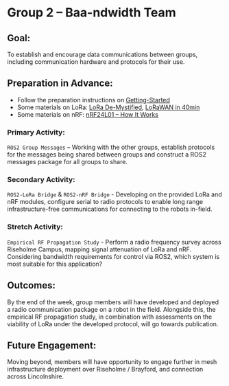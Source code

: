 # Group 2 – Baa-ndwidth Team

## Goal: 
To establish and encourage data communications between groups, including communication hardware and protocols for their use. 

## Preparation in Advance:  
- Follow the preparation instructions on [Getting-Started](https://github.com/LCAS/auto_shepherd_communications/wiki/Getting-Started)
- Some materials on LoRa: [LoRa De-Mystified](https://www.youtube.com/watch?v=hMOwbNUpDQA), [LoRaWAN in 40min](https://www.youtube.com/watch?v=Bsue0PzNRDU)
- Some materials on nRF: [nRF24L01 – How It Works](https://howtomechatronics.com/tutorials/arduino/arduino-wireless-communication-nrf24l01-tutorial/)

### Primary Activity:
`ROS2 Group Messages` – Working with the other groups, establish protocols for the messages being shared between groups and construct a ROS2 messages package for all groups to share. 

### Secondary Activity:
`ROS2-LoRa Bridge` & `ROS2-nRF Bridge` - Developing on the provided LoRa and nRF modules, configure serial to radio protocols to enable long range infrastructure-free communications for connecting to the robots in-field.  

### Stretch Activity:
`Empirical RF Propagation Study` - Perform a radio frequency survey across Riseholme Campus, mapping signal attenuation of LoRa and nRF. Considering bandwidth requirements for control via ROS2, which system is most suitable for this application? 

## Outcomes:
By the end of the week, group members will have developed and deployed a radio communication package on a robot in the field. Alongside this, the empirical RF propagation study, in combination with assessments on the viability of LoRa under the developed protocol, will go towards publication. 

## Future Engagement:
Moving beyond, members will have opportunity to engage further in mesh infrastructure deployment over Riseholme / Brayford, and connection across Lincolnshire. 

